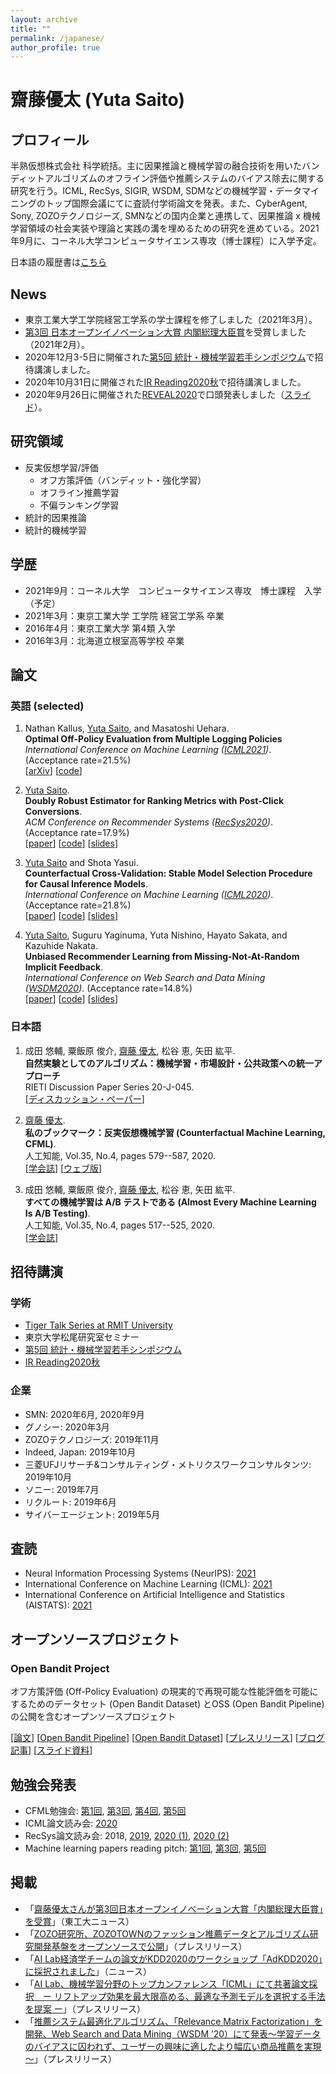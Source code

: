 ```yaml
---
layout: archive
title: ""
permalink: /japanese/
author_profile: true
---
```


# 齋藤優太 (Yuta Saito)

## プロフィール
半熟仮想株式会社 科学統括。主に因果推論と機械学習の融合技術を用いたバンディットアルゴリズムのオフライン評価や推薦システムのバイアス除去に関する研究を行う。ICML, RecSys, SIGIR, WSDM, SDMなどの機械学習・データマイニングのトップ国際会議にてに査読付学術論文を発表。また、CyberAgent, Sony, ZOZOテクノロジーズ, SMNなどの国内企業と連携して、因果推論 x 機械学習領域の社会実装や理論と実践の溝を埋めるための研究を進めている。2021年9月に、コーネル大学コンピュータサイエンス専攻（博士課程）に入学予定。

日本語の履歴書は[こちら](https://usaito.github.io/files/rireki.pdf)

## News
- 東京工業大学工学院経営工学系の学士課程を修了しました（2021年3月）。
- [第3回 日本オープンイノベーション大賞 内閣総理大臣賞](https://www8.cao.go.jp/cstp/stmain/20210217joip.html)を受賞しました（2021年2月）。
- 2020年12月3-5日に開催された[第5回 統計・機械学習若手シンポジウム](https://sites.google.com/view/statsmlsymposium20/)で招待講演しました。
- 2020年10月31日に開催された[IR Reading2020秋](https://sigir.jp/post/2020-10-31-irreading_2020fall/)で招待講演しました。
- 2020年9月26日に開催された[REVEAL2020](https://sites.google.com/view/reveal2020/home?authuser=0)で口頭発表しました（[スライド](https://usaito.github.io/files/REVEAL2020_OpenBandit_slides.pdf)）。

## 研究領域
- 反実仮想学習/評価
  - オフ方策評価（バンディット・強化学習）
  - オフライン推薦学習
  - 不偏ランキング学習
- 統計的因果推論
- 統計的機械学習

## 学歴
- 2021年9月：コーネル大学　コンピュータサイエンス専攻　博士課程　入学（予定）
- 2021年3月：東京工業大学 工学院 経営工学系 卒業
- 2016年4月：東京工業大学 第4類 入学
- 2016年3月：北海道立根室高等学校 卒業


## 論文

### 英語 (selected)
1. Nathan Kallus, <u>Yuta Saito</u>, and Masatoshi Uehara. <br>
**Optimal Off-Policy Evaluation from Multiple Logging Policies** <br>
_International Conference on Machine Learning ([ICML2021](https://icml.cc/Conferences/2021))_. (Acceptance rate=21.5%)<br>
[[arXiv](https://arxiv.org/abs/2010.11002)] [[code](https://github.com/CausalML/MultipleLoggers)]

1. <u>Yuta Saito</u>. <br>
**Doubly Robust Estimator for Ranking Metrics with Post-Click Conversions**. <br>
_ACM Conference on Recommender Systems ([RecSys2020](https://recsys.acm.org/recsys20/))_. (Acceptance rate=17.9%) <br>
[[paper](https://dl.acm.org/doi/abs/10.1145/3383313.3412262)] [[code](https://github.com/usaito/dr-ranking-metric)] [[slides](https://usaito.github.io/files/RecSys2020_DRMetric_slides.pdf)] <br>

1. <u>Yuta Saito</u> and Shota Yasui. <br>
**Counterfactual Cross-Validation: Stable Model Selection Procedure for Causal Inference Models**. <br>
_International Conference on Machine Learning ([ICML2020](https://icml.cc/))_. (Acceptance rate=21.8%)<br>
[[paper](http://proceedings.mlr.press/v119/saito20a.html)] [[code](https://github.com/usaito/counterfactual-cv)] [[slides](https://usaito.github.io/files/ICML2020_CFCV_slides.pdf)] <br>

1. <u>Yuta Saito</u>, Suguru Yaginuma, Yuta Nishino, Hayato Sakata, and Kazuhide Nakata. <br>
**Unbiased Recommender Learning from Missing-Not-At-Random Implicit Feedback**. <br>
_International Conference on Web Search and Data Mining ([WSDM2020](http://www.wsdm-conference.org/2020/registration.php))_. (Acceptance rate=14.8%) <br>
[[paper](https://dl.acm.org/doi/abs/10.1145/3336191.3371783)] [[code](https://github.com/usaito/unbiased-implicit-rec-real)] [[slides](https://usaito.github.io/files/WSDM2020_RELMF_slides.pdf)]

### 日本語

1. 成田 悠輔, 粟飯原 俊介, <u>齋藤 優太</u>, 松谷 恵, 矢田 紘平. <br>
**自然実験としてのアルゴリズム：機械学習・市場設計・公共政策への統一アプローチ** <br>
RIETI Discussion Paper Series 20-J-045. <br>
[[ディスカッション・ペーパー](https://www.rieti.go.jp/jp/publications/summary/20120010.html)]

1. <u>齋藤 優太</u>.  <br>
**私のブックマーク：反実仮想機械学習 (Counterfactual Machine Learning, CFML)**. <br>
人工知能, Vol.35, No.4, pages 579--587, 2020. <br>
[[学会誌](https://jsai.ixsq.nii.ac.jp/ej/?action=pages_view_main&active_action=repository_view_main_item_detail&item_id=10768&item_no=1&page_id=13&block_id=23)] [[ウェブ版](https://www.ai-gakkai.or.jp/my-bookmark_vol35-no4/)]

1. 成田 悠輔, 粟飯原 俊介, <u>齋藤 優太</u>, 松谷 恵, 矢田 紘平. <br>
**すべての機械学習は A/B テストである (Almost Every Machine Learning Is A/B Testing)**. <br>
人工知能, Vol.35, No.4, pages 517--525, 2020. <br>
[[学会誌](https://jsai.ixsq.nii.ac.jp/ej/?action=pages_view_main&active_action=repository_view_main_item_detail&item_id=10761&item_no=1&page_id=13&block_id=23)]


## 招待講演

### 学術
- [Tiger Talk Series at RMIT University](https://twitter.com/IR_oldie/status/1374905482444296193)
- 東京大学松尾研究室セミナー
- [第5回 統計・機械学習若手シンポジウム](https://sites.google.com/view/statsmlsymposium20/)
- [IR Reading2020秋](https://sigir.jp/post/2020-10-31-irreading_2020fall/)

### 企業

- SMN: 2020年6月, 2020年9月
- グノシー: 2020年3月
- ZOZOテクノロジーズ: 2019年11月
- Indeed, Japan: 2019年10月
- 三菱UFJリサーチ&コンサルティング・メトリクスワークコンサルタンツ: 2019年10月
- ソニー: 2019年7月
- リクルート: 2019年6月
- サイバーエージェント: 2019年5月

## 査読
- Neural Information Processing Systems (NeurIPS): [2021](https://nips.cc/Conferences/2021)
- International Conference on Machine Learning (ICML): [2021](https://icml.cc/Conferences/2021)
- International Conference on Artificial Intelligence and Statistics (AISTATS): [2021](http://www.aistats.org/aistats2021/)

## オープンソースプロジェクト

### Open Bandit Project

オフ方策評価 (Off-Policy Evaluation) の現実的で再現可能な性能評価を可能にするためのデータセット (Open Bandit Dataset) とOSS (Open Bandit Pipeline) の公開を含むオープンソースプロジェクト

[[論文](https://arxiv.org/abs/2008.07146)]
[[Open Bandit Pipeline](https://github.com/st-tech/zr-obp)]
[[Open Bandit Dataset](https://research.zozo.com/data.html)]
[[プレスリリース](https://corp.zozo.com/news/20200818-11223/)]
[[ブログ記事](https://techblog.zozo.com/entry/openbanditproject)]
[[スライド資料](https://speakerdeck.com/usaito/off-policy-evaluationfalseji-chu-toopen-bandit-dataset-and-pipelinefalseshao-jie)]


## 勉強会発表
- CFML勉強会: [第1回](https://cfml.connpass.com/event/128714/), [第3回](https://cfml.connpass.com/event/150818/), [第4回](https://cfml.connpass.com/event/155167/), [第5回](https://cfml.connpass.com/event/183154/)
- ICML論文読み会: [2020](https://cfml.connpass.com/event/179600/)
- RecSys論文読み会: 2018, [2019](https://connpass.com/event/148001/), [2020 (1)](https://connpass.com/event/184183/), [2020 (2)](https://connpass.com/event/189192/)
- Machine learning papers reading pitch: [第1回](https://machine-learning-pitch.connpass.com/event/127956/), [第3回](https://machine-learning-pitch.connpass.com/event/130999/), [第5回](https://machine-learning-pitch.connpass.com/event/137427/)

## 掲載
- 「[齋藤優太さんが第3回日本オープンイノベーション大賞「内閣総理大臣賞」を受賞](https://www.titech.ac.jp/news/2021/049294.html)」（東工大ニュース）
- 「[ZOZO研究所、ZOZOTOWNのファッション推薦データとアルゴリズム研究開発基盤をオープンソースで公開](https://corp.zozo.com/news/20200818-11223/)」（プレスリリース）
- 「[AI Lab経済学チームの論文がKDD2020のワークショップ「AdKDD2020」に採択されました](https://www.cyberagent.co.jp/techinfo/news/detail/id=24978)」（ニュース）
- 「[AI Lab、機械学習分野のトップカンファレンス「ICML」にて共著論文採択　ー リフトアップ効果を最大限高める、最適な予測モデルを選択する手法を提案 ー](https://www.cyberagent.co.jp/news/detail/id=24892)」（プレスリリース）
- 「[推薦システム最適化アルゴリズム、「Relevance Matrix Factorization」を開発、Web Search and Data Mining（WSDM ’20）にて発表～学習データのバイアスに囚われず、ユーザーの興味に適したより幅広い商品推薦を実現～](https://www.so-netmedia.jp/topics/news-2020-pr_release_20200205/)」（プレスリリース）
